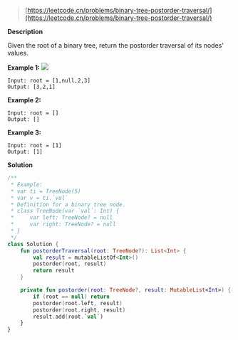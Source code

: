 > [https://leetcode.cn/problems/binary-tree-postorder-traversal/](https://leetcode.cn/problems/binary-tree-postorder-traversal/)

**Description**

Given the root of a binary tree, return the postorder traversal of its nodes' values.

**Example 1:**
![](https://assets.leetcode.com/uploads/2020/08/28/pre1.jpg)
```text
Input: root = [1,null,2,3]
Output: [3,2,1]
```
**Example 2:**
```text
Input: root = []
Output: []
```
**Example 3:**
```text
Input: root = [1]
Output: [1]
```

**Solution**
```kotlin
/**
 * Example:
 * var ti = TreeNode(5)
 * var v = ti.`val`
 * Definition for a binary tree node.
 * class TreeNode(var `val`: Int) {
 *     var left: TreeNode? = null
 *     var right: TreeNode? = null
 * }
 */
class Solution {
    fun postorderTraversal(root: TreeNode?): List<Int> {
        val result = mutableListOf<Int>()
        postorder(root, result)
        return result
    }

    private fun postorder(root: TreeNode?, result: MutableList<Int>) {
        if (root == null) return
        postorder(root.left, result)
        postorder(root.right, result)
        result.add(root.`val`)
    }
}
```